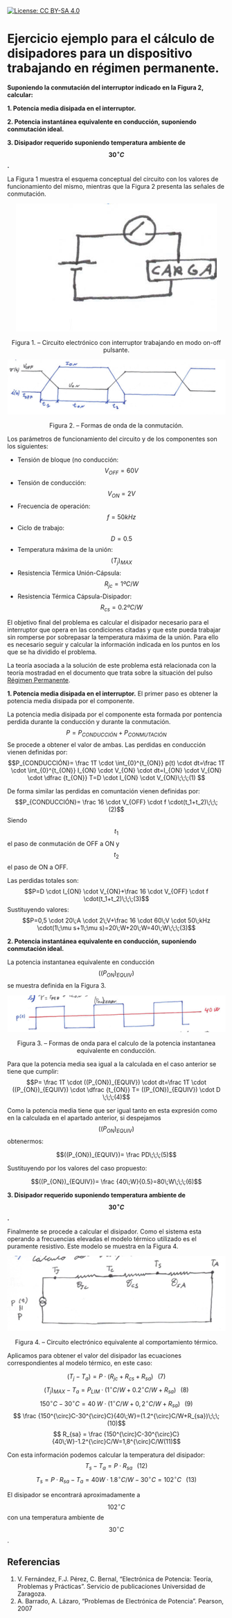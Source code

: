 <script src="https://cdn.mathjax.org/mathjax/latest/MathJax.js?config=TeX-AMS-MML_HTMLorMML" type="text/javascript"></script>

[![License: CC BY-SA 4.0](https://img.shields.io/badge/License-CC%20BY--SA%204.0-lightgrey.svg)](https://creativecommons.org/licenses/by-sa/4.0/)

# **Ejercicio ejemplo para el cálculo de disipadores para un dispositivo trabajando en régimen permanente.**

**Suponiendo la conmutación del interruptor indicado en la Figura 2, calcular:**

**1. Potencia media disipada en el interruptor.**

**2. Potencia instantánea equivalente en conducción, suponiendo conmutación ideal.**

**3. Disipador requerido suponiendo temperatura ambiente de $$30^{\circ}C$$.**

La Figura 1 muestra el esquema conceptual del circuito con los valores de funcionamiento del mismo, mientras que la Figura 2 presenta las señales de conmutación.
<p align="center">
  <img src="../../assets/img/regPer/Ej Fig1.png">
</p>
<p align = "center">Figura 1. – Circuito electrónico con interruptor trabajando en modo on-off pulsante.</p> 


<p align="center">
  <img src="../../assets/img/regPer/Ej Fig2.png">
</p>
<p align = "center">Figura 2. – Formas de onda de la conmutación.</p>

Los parámetros de funcionamiento del circuito y de los componentes son los siguientes:
* Tensión de bloque (no conducción: $$V_{OFF}=60 V$$
* Tensión de conducción:            $$V_{ON}=2 V$$
* Frecuencia de operación: $$f=50kHz$$
* Ciclo de trabajo: $$D=0.5$$
* Temperatura máxima de la unión: $$(T_j)_{MAX}$$
* Resistencia Térmica Unión-Cápsula: $$R_{jc}=1ºC/W$$
* Resistencia Térmica Cápsula-Disipador: $$R_{cs}=0.2ºC/W$$

El objetivo final del problema es calcular el disipador necesario para el interruptor que opera en las condiciones citadas y que este pueda trabajar sin romperse por sobrepasar la temperatura máxima de la unión. Para ello es necesario seguir y calcular la información indicada en los puntos en los que se ha dividido el problema.

La teoría asociada a la solución de este problema está relacionada con la teoría mostradad en el documento que trata sobre la situación del pulso [Régimen Permanente](docs/teoriaRegimenPermanente.md).

**1. Potencia media disipada en el interruptor.**
El primer paso es obtener la potencia media disipada por el componente.

La potencia media disipada por el componente esta formada por pontencia perdida durante la conducción y durante la conmutación.
$$P=P_{CONDUCCIÓN}+P_{CONMUTACIÓN}$$
Se procede a obtener el valor de ambas. Las perdidas en conducción vienen definidas por:
$$P_{CONDUCCIÓN}= \frac 1T \cdot \int_{0}^{t_{ON}} p(t) \cdot dt=\frac 1T \cdot \int_{0}^{t_{ON}} I_{ON} \cdot V_{ON} \cdot dt=I_{ON} \cdot V_{ON} \cdot \dfrac {t_{ON}} T=D \cdot I_{ON} \cdot V_{ON}\;\;\;(1) $$

De forma similar las perdidas en comuntación vienen definidas por:
$$P_{CONDUCCIÓN}= \frac 16 \cdot V_{OFF} \cdot f \cdot(t_1+t_2)\;\;\;(2)$$
Siendo $$t_1$$ el paso de conmutación de OFF a ON y $$t_2$$ el paso de ON a OFF.

Las perdidas totales son:
$$P=D \cdot I_{ON} \cdot V_{ON}+\frac 16 \cdot V_{OFF} \cdot f \cdot(t_1+t_2)\;\;\;(3)$$
Sustituyendo valores:
$$P=0,5 \cdot 20\;A \cdot 2\;V+\frac 16 \cdot 60\;V \cdot 50\;kHz \cdot(1\;\mu s+1\;\mu s)=20\;W+20\;W=40\;W\;\;\;(3)$$


**2. Potencia instantánea equivalente en conducción, suponiendo conmutación ideal.**

La potencia instantanea equivalente en conducción $$((P_{ON})_{EQUIV})$$ se muestra definida en la Figura 3.

<p align="center">
  <img src="../../assets/img/regPer/Ej Fig3.png">
</p>
<p align = "center">Figura 3. – Formas de onda para el calculo de la potencia instantanea equivalente en conducción.</p> 

Para que la potencia media sea igual a la calculada en el caso anterior se tiene que cumplir:
$$P= \frac 1T \cdot ((P_{ON})_{EQUIV}) \cdot dt=\frac 1T \cdot ((P_{ON})_{EQUIV}) \cdot \dfrac {t_{ON}} T= ((P_{ON})_{EQUIV}) \cdot D \;\;\;(4)$$

Como la potencia media tiene que ser igual tanto en esta expresión como en la calculada en el apartado anterior, si despejamos $$((P_{ON})_{EQUIV})$$ obtenermos:

$$((P_{ON})_{EQUIV})= \frac PD\;\;\;(5)$$

Sustituyendo por los valores del caso propuesto:

$$((P_{ON})_{EQUIV})= \frac {40\;W}{0.5}=80\;W\;\;\;(6)$$

**3. Disipador requerido suponiendo temperatura ambiente de $$30^{\circ}C$$.**

Finalmente se procede a calcular el disipador. Como el sistema esta operando a frecuencias elevadas el modelo térmico utilizado es el puramente resistivo. Este modelo se muestra en la Figura 4.

<p align="center">
  <img src="../../assets/img/regPer/Ej Fig4.png">
</p>
<p align = "center">Figura 4. – Circuito electrónico equivalente al comportamiento térmico.</p>

Aplicamos para obtener el valor del disipador las ecuaciones correspondientes al modelo térmico, en este caso:

$$(T_j-T_a)=P \cdot (R_{jc}+R_{cs}+R_{sa})\;\;\;(7)$$
$$(T_j)_{MAX}-T_a=P_{LIM}\cdot (1^{\circ}C/W+0.2^{\circ}C/W+R_{sa})\;\;\;(8)$$
$$150^{\circ}C-30^{\circ}C=40\;W \cdot (1^{\circ}C/W+0,2^{\circ}C/W+R_{sa})\;\;\;(9)$$
$$ \frac {150^{\circ}C-30^{\circ}C}{40\;W}=(1.2^{\circ}C/W+R_{sa})\;\;\;(10)$$
$$ R_{sa} = \frac {150^{\circ}C-30^{\circ}C}{40\;W}-1.2^{\circ}C/W=1,8^{\circ}C/W(11)$$

Con esta información podemos calcular la temperatura del disipador:
$$T_s-T_a=P \cdot R_{sa}\;\;\;(12)$$
$$T_s=P \cdot R_{sa}-T_a=40W \cdot 1.8^{\circ}C/W-30^{\circ}C=102^{\circ}C\;\;\;(13)$$

El disipador se encontrará aproximadamente a $$102^{\circ}C$$ con una temperatura ambiente de $$30^{\circ}C$$.

## Referencias
1.	V. Fernández, F.J. Pérez, C. Bernal, “Electrónica de Potencia: Teoría, Problemas y Prácticas”. Servicio de publicaciones Universidad de Zaragoza.
2.	A. Barrado, A. Lázaro, “Problemas de Electrónica de Potencia”. Pearson, 2007 